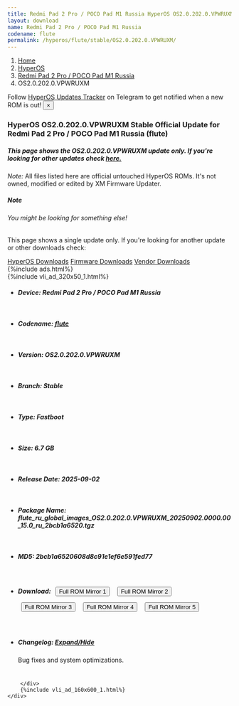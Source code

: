 ```yaml
---
title: Redmi Pad 2 Pro / POCO Pad M1 Russia HyperOS OS2.0.202.0.VPWRUXM Update
layout: download
name: Redmi Pad 2 Pro / POCO Pad M1 Russia
codename: flute
permalink: /hyperos/flute/stable/OS2.0.202.0.VPWRUXM/
---
```

<nav aria-label="breadcrumb">
    <ol class="breadcrumb">
        <li class="breadcrumb-item"><a href="/">Home</a></li>
        <li class="breadcrumb-item"><a href="/hyperos/">HyperOS</a></li>
        <li class="breadcrumb-item"><a href="/hyperos/flute/">Redmi Pad 2 Pro / POCO Pad M1 Russia</a></li>
        <li class="breadcrumb-item active" aria-current="page">OS2.0.202.0.VPWRUXM</li>
    </ol>
</nav>
<div class="alert alert-primary alert-dismissible fade show" role="alert">
    Follow <a href="https://t.me/MIUIUpdatesTracker" class="alert-link">HyperOS Updates Tracker</a> on Telegram to get
    notified when a new ROM is out!
    <button type="button" class="close" data-dismiss="alert" aria-label="Close">
        <span aria-hidden="true">&times;</span>
    </button>
</div>
<div class="col-12 mx-auto">
    <h3 class="title bg-light p-2 rounded">HyperOS OS2.0.202.0.VPWRUXM Stable Official Update for Redmi Pad 2 Pro / POCO Pad M1 Russia (flute)</h3>
    <h5>This page shows the OS2.0.202.0.VPWRUXM update only. If you're looking for other updates check
        <a href="/hyperos/flute/">here.</a></h5>
    <p><i>Note: </i>All files listed here are official untouched HyperOS ROMs.
        It's not owned, modified or edited by XM Firmware Updater.</p>
    <div class="card">
        <div class="card-body">
            <h5 class="card-title">Note</h5>
            <h6 class="card-subtitle mb-2 text-muted">You might be looking for something else!</h6>
            <p class="card-text">This page shows a single update only.
                If you're looking for another update or other downloads check:</p>
            <a href="/hyperos/" class="card-link">HyperOS Downloads</a>
            <a href="/firmware/" class="card-link">Firmware Downloads</a>
            <a href="/vendor/" class="card-link">Vendor Downloads</a>
        </div>
    </div>
    {%include ads.html%}
    <div class="row justify-content-center">
        <div class="col-10" id="downloads">
                    <div class="card card-body">
            {%include vli_ad_320x50_1.html%}
            <ul class="list-unstyled">
                <li style="padding-bottom: 10px;">
                    <h5><b>Device: </b>Redmi Pad 2 Pro / POCO Pad M1 Russia</h5>
                </li>
                <li style="padding-bottom: 10px;">
                    <h5><b>Codename: </b> <a href="/hyperos/flute/" target="_blank">flute</a> </h5>
                </li>
                <li style="padding-bottom: 10px;">
                    <h5><b>Version: </b>OS2.0.202.0.VPWRUXM</h5>
                </li>
                <li style="padding-bottom: 10px;">
                    <h5><b>Branch: </b>Stable</h5>
                </li>
                <li style="padding-bottom: 10px;">
                    <h5><b>Type: </b>Fastboot</h5>
                </li>
                <li style="padding-bottom: 10px;">
                    <h5><b>Size: </b>6.7 GB</h5>
                </li>
                <li style="padding-bottom: 10px;">
                    <h5><b>Release Date: </b>2025-09-02</h5>
                </li>
                <li style="padding-bottom: 10px;">
                    <h5><b>Package Name: </b><span id="filename" class="text-dark">flute_ru_global_images_OS2.0.202.0.VPWRUXM_20250902.0000.00_15.0_ru_2bcb1a6520.tgz</span></h5>
                </li>
                <li style="padding-bottom: 10px;">
                    <h5><b>MD5: </b><span id="md5" class="text-muted">2bcb1a6520608d8c91e1ef6e591fed77</span></h5>
                </li>
                <li style="padding-bottom: 10px;">
                    <h5><b>Download: </b> <button type="button" id="download" class="btn btn-primary" style="margin: 7px;" onclick="window.open('https://cdnorg.d.miui.com/OS2.0.202.0.VPWRUXM/flute_ru_global_images_OS2.0.202.0.VPWRUXM_20250902.0000.00_15.0_ru_2bcb1a6520.tgz', '_blank');"><i class="fa fa-download"></i> Full ROM Mirror 1</button> <button type="button" id="download" class="btn btn-primary" style="margin: 7px;" onclick="window.open('https://bkt-sgp-miui-ota-update-alisgp.oss-ap-southeast-1.aliyuncs.com/OS2.0.202.0.VPWRUXM/flute_ru_global_images_OS2.0.202.0.VPWRUXM_20250902.0000.00_15.0_ru_2bcb1a6520.tgz', '_blank');"><i class="fa fa-download"></i> Full ROM Mirror 2</button> <button type="button" id="download" class="btn btn-primary" style="margin: 7px;" onclick="window.open('https://bn.d.miui.com/OS2.0.202.0.VPWRUXM/flute_ru_global_images_OS2.0.202.0.VPWRUXM_20250902.0000.00_15.0_ru_2bcb1a6520.tgz', '_blank');"><i class="fa fa-download"></i> Full ROM Mirror 3</button> <button type="button" id="download" class="btn btn-primary" style="margin: 7px;" onclick="window.open('https://bigota.d.miui.com/OS2.0.202.0.VPWRUXM/flute_ru_global_images_OS2.0.202.0.VPWRUXM_20250902.0000.00_15.0_ru_2bcb1a6520.tgz', '_blank');"><i class="fa fa-download"></i> Full ROM Mirror 4</button> <button type="button" id="download" class="btn btn-primary" style="margin: 7px;" onclick="window.open('https://hugeota.d.miui.com/OS2.0.202.0.VPWRUXM/flute_ru_global_images_OS2.0.202.0.VPWRUXM_20250902.0000.00_15.0_ru_2bcb1a6520.tgz', '_blank');"><i class="fa fa-download"></i> Full ROM Mirror 5</button></h5>
                </li>
                <li style="padding-bottom: 10px;">
                    <h5><b>Changelog: </b><a href="#flute_1_changelog" data-toggle="collapse" role="button"
                            aria-expanded="false" aria-controls="flute_1_changelog"> <i class="fa fa-arrow-down"
                                aria-hidden="true"></i> Expand/Hide</a></h5>
                    <div class="collapse" id="flute_1_changelog">
                        <p id="changelog_text">Bug fixes and system optimizations.</p>
                    </div>
                </li>
            </ul>
        </div>

        </div>
        {%include vli_ad_160x600_1.html%}
    </div>
</div>
